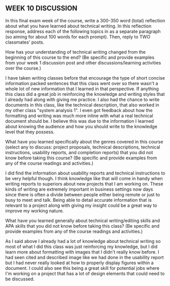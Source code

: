 ## WEEK 10 DISCUSSION

In this final exam week of the course, write a 300-350 word (total) reflection about what you have learned about technical writing. In this reflection response, address each of the following topics in as a separate paragraph (so aiming for about 100 words for each prompt). Then, reply to TWO classmates' posts.

  How has your understanding of technical writing changed from the beginning of this course to the end? (Be specific and provide examples from your week 1 discussion post and other discussions/learning activities over the course.)

  I have taken writing classes before that encourage the type of short concise information packed sentences that this class went over so there wasn't a whole lot of new information that I learned in that perspective. If anything this class did a great job in reinforcing the knowledge and writing styles that I already had along with giving me practice. I also had the chance to write documents in this class, like the technical description, that also worked in my other class "system analysis 1". I even got feedback about how the formatting and writing was much more inline with what a real technical document should be. I believe this was due to the information I learned about knowing the audience and how you should write to the knowledge level that they possess.  

  What have you learned specifically about the genres covered in this course (select any to discuss: project proposals, technical descriptions, technical instructions, usability reports, and completion reports) that you did not know before taking this course? (Be specific and provide examples from any of the course readings and activities.)

  I did find the information about usability reports and technical instructions to be very helpful though. I think knowledge like that will come in handy when writing reports to superiors about new projects that I am working on. These kinds of writing are extremely important in business settings now days since there is often a divide between people either being remote or just to busy to meet and talk. Being able to detail accurate information that is relevant to a project along with giving my insight could be a great way to improve my working nature.

  What have you learned generally about technical writing/editing skills and APA skills that you did not know before taking this class? (Be specific and provide examples from any of the course readings and activities.)

  As I said above I already had a lot of knowledge about technical writing so most of what I did this class was just reinforcing my knowledge, but I did learn more about formatting with images that I didn't really know before. I had seen cited and described image like we had done in the usability report but I had never really looked at how to properly display figures within a document. I could also see this being a great skill for potential jobs where I'm working on a project that has a lot of design elements that could need to be discussed.
